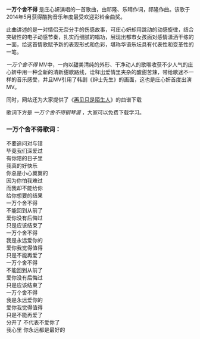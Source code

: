 

**一万个舍不得** 是庄心妍演唱的一首歌曲，由祁隆、乐晴作词，祁隆作曲。该歌于2014年5月获得酷狗音乐年度最受欢迎彩铃金曲奖。

此曲讲述的是一对情侣无奈分手的伤感故事，可庄心妍却用跳动的动感旋律，结合突破性的电子动感节奏，扎实而细腻的唱功，展现出都市女孩面对感情潇洒干练的一面，给这首情歌赋予新的表现形式和色彩，堪称华语乐坛具有代表性和变革性的一笔。

_一万个舍不得_
MV中，一向以甜美清纯的外形、干净动人的歌喉收获不少人气的庄心妍中用一种全新的清新甜歌路线，诠释出爱情里夹杂的酸甜苦辣，带给歌迷不一样的音乐感受，并且MV引用了韩剧《绅士先生》的画面，这也是庄心妍首度出演MV。

同时，网站还为大家提供了《[再见只是陌生人](Music-9452-再见只是陌生人-我们爱的难舍难分爱的奋不顾身.html "再见只是陌生人")》的曲谱下载

歌词下方是 _一万个舍不得钢琴谱_ ，大家可以免费下载学习。

### 一万个舍不得歌词：

不要追问对与错  
毕竟我们深爱过  
有你陪的日子里  
我真的好快乐  
你总是小心翼翼的  
因为你怕我难过  
而我却不能给你  
给你想要的结果  
一万个舍不得  
不能回到从前了  
爱你没有后悔过  
只是应该结束了  
一万个舍不得  
我是永远爱你的  
爱你我觉得值得  
只是不能再爱了  
一万个舍不得  
不能回到从前了  
爱你没有后悔过  
只是应该结束了  
一万个舍不得  
我是永远爱你的  
爱你我觉得值得  
只是不能再爱了  
分开了 不代表不爱你了  
我心里 你永远都是最好的

